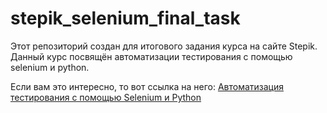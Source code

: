 # stepik_selenium_final_task

Этот репозиторий создан для итогового задания курса на сайте Stepik.
Данный курс посвящён автоматизации тестирования с помощью selenium и python.  

Если вам это интересно, то вот ссылка на него: [Автоматизация тестирования с помощью Selenium и Python](https://stepik.org/course/575/syllabus "Страница курса на сайте Stepik")
